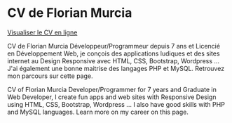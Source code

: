 # CV de Florian Murcia

<a href="https://rawcdn.githack.com/sunsigne/CV/dc86cf9e83e56317ee0ba13551f0984cb4d99e35/index.html" target="_blank">Visualiser le CV en ligne</a>

CV de Florian Murcia
Développeur/Programmeur depuis 7 ans et Licencié en Développement Web, je conçois des applications ludiques et des sites internet au Design Responsive avec HTML, CSS, Bootstrap, Wordpress ... J'ai également une bonne maitrise des langages PHP et MySQL. Retrouvez mon parcours sur cette page.

CV of Florian Murcia
Developer/Programmer for 7 years and Graduate in Web Developer, I create fun apps and web sites with Responsive Design using HTML, CSS, Bootstrap, Wordpress ... I also have good skills with PHP and MySQL languages. Learn more on my career on this page.
